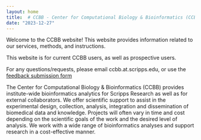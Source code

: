```yaml
---
layout: home
title:  # CCBB - Center for Computational Biology & Bioinformatics (CCBB)
date: "2023-12-27"
---
```


Welcome to the CCBB website! This website provides information related to our services, methods, and instructions. 

This website is for current CCBB users, as well as prospective users. 

For any questions/requests, please email  ccbb.at.scripps.edu, or use the [feedback submission form](./pages/feedback/)

The Center for Computational Biology & Bioinformatics (CCBB) provides institute-wide bioinformatics analytics for Scripps Research as well as for external collaborators. We offer scientific support to assist in the experimental design, collection, analysis, integration and dissemination of biomedical data and knowledge. Projects will often vary in time and cost depending on the scientific goals of the work and the desired level of analysis. We work with a wide range of bioinformatics analyses and support research in a cost-effective manner. 


